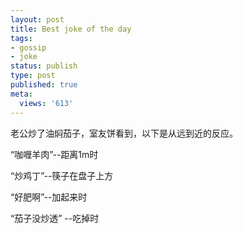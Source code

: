 ```yaml
---
layout: post
title: Best joke of the day
tags:
- gossip
- joke
status: publish
type: post
published: true
meta:
  views: '613'
---
```

老公炒了油焖茄子，室友饼看到，以下是从远到近的反应。

“咖喱羊肉”--距离1m时

“炒鸡丁”--筷子在盘子上方

“好肥啊”--加起来时

“茄子没炒透” --吃掉时
